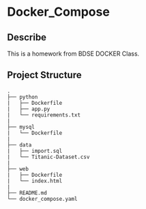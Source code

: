 # Docker_Compose

## Describe 
This is a homework from BDSE DOCKER Class. 



## Project Structure
```
.
├── python
|   ├── Dockerfile
|   ├── app.py
|   └── requirements.txt
|
├── mysql
|   └── Dockerfile
|
├── data
|   ├── import.sql
|   └── Titanic-Dataset.csv
|
├── web
|   ├── Dockerfile
|   └── index.html
|
├── README.md
└── docker_compose.yaml
    
```
